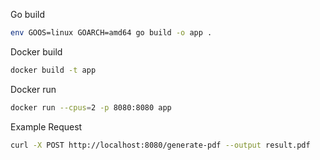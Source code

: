 Go build

``` bash
env GOOS=linux GOARCH=amd64 go build -o app .
```

Docker build
``` bash
docker build -t app
```

Docker run
``` bash
docker run --cpus=2 -p 8080:8080 app
```

Example Request
``` bash
curl -X POST http://localhost:8080/generate-pdf --output result.pdf
```